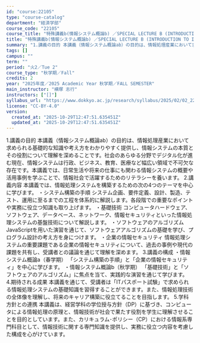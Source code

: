 ```yaml
---
id: "course:22105"
type: "course-catalog"
department: "経済学部"
course_code: "22105"
course_title: "特殊講義b(情報システム概論b) ／SPECIAL LECTURE B (INTRODUCTION TO INFORMATION SYSTEMS B)"
title: "特殊講義b(情報システム概論b) ／SPECIAL LECTURE B (INTRODUCTION TO INFORMATION SYSTEMS B)"
summary: "1.講義の目的 本講義（情報システム概論ab）の目的は、情報処理産業において求められる基礎的な知識や考え方をわかりやすく提供し、情報システムの本質とその役割について理解を深めることです。社会のあらゆる分野でデジタル化が進む現在、情報システム…"
tags: []
campus: ""
term: ""
period: "火2／Tue 2"
course_type: "秋学期／Fall"
credits: 2
year: "2025年度／2025 Academic Year 秋学期／FALL SEMESTER"
main_instructor: "横塚 志行"
instructors: ["[]"]
syllabus_url: "https://www.dokkyo.ac.jp/research/syllabus/2025/02/02_22105_ja_JP.html"
license: "CC-BY-4.0"
version:
  created_at: "2025-10-29T12:47:51.635451Z"
  updated_at: "2025-10-29T12:47:51.635451Z"
---
```

1.講義の目的 本講義（情報システム概論ab）の目的は、情報処理産業において求められる基礎的な知識や考え方をわかりやすく提供し、情報システムの本質とその役割について理解を深めることです。社会のあらゆる分野でデジタル化が進む現在、情報システムは行政、ビジネス、教育、医療など幅広い領域で不可欠な存在です。本講義では、日常生活や将来の仕事にも関わる情報システムの概要や活用事例を学ぶことで、情報社会で活躍するためのリテラシーを養います。 2.講義内容 本講義では、情報処理システムを構築するための次の4つのテーマを中心に学びます。 ・システム構築の手順 システム企画、要件定義、設計、製造、テスト、運用に至るまでの工程を体系的に解説します。各段階での重要なポイントや実務に役立つ知識も取り上げます。 ・基礎技術 コンピュータハードウェア、ソフトウェア、データベース、ネットワーク、情報セキュリティといった情報処理システムの基盤技術について解説します。 ・ソフトウェアのアルゴリズム JavaScriptを用いた演習を通じて、ソフトウェアアルゴリズムの基礎を学び、プログラム設計の考え方を身につけます。 ・企業の情報セキュリティ 情報処理システムの重要課題である企業の情報セキュリティについて、過去の事例や現代の課題を共有し、受講者との議論を通じて理解を深めます。 3.講義の構成 ・情報システム概論a（春学期） 「システム構築の手順」と「企業の情報セキュリティ」を中心に学びます。 ・情報システム概論b（秋学期） 「基礎技術」と「ソフトウェアのアルゴリズム」に焦点を当て、実践的な演習を通じて学びます。 4.期待される成果 本講義を通じて、受講者は「ITパスポート試験」で求められる情報処理システムの基礎知識を習得することができます。また、情報処理技術の全体像を理解し、将来のキャリア構築に役立てることを目指します。 5.学科方針との連携 本講義は、経営学科の学位授与方針（DP）に基づき、コンピュータによる情報処理の原理と、情報技術が社会で果たす役割を学生に理解させることを目的としています。また、カリキュラム･ポリシー（CP）における情報系専門科目として、情報技術に関する専門知識を提供し、実務に役立つ内容を考慮した構成を心がけています。

